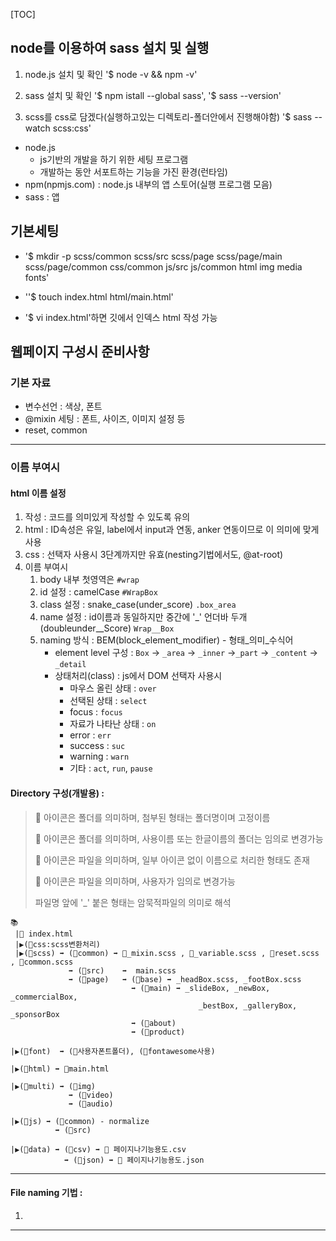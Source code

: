 [TOC]

## node를 이용하여 sass 설치 및 실행

1. node.js 설치 및 확인 '$ node -v && npm -v'
2. sass 설치 및 확인 '$ npm istall --global sass', '$ sass --version'

3. scss를 css로 담겠다(실행하고있는 디렉토리-폴더안에서 진행해야함) '$ sass --watch scss:css'



- node.js 
  - js기반의 개발을 하기 위한 세팅 프로그램
  - 개발하는 동안 서포트하는 기능을 가진 환경(런타임)
- npm(npmjs.com) : node.js 내부의 앱 스토어(실행 프로그램 모음)
- sass : 앱



## 기본세팅

- '$ mkdir -p scss/common scss/src scss/page scss/page/main scss/page/common css/common js/src js/common html img media fonts'

- ''$ touch index.html html/main.html'

- '$ vi index.html'하면 깃에서 인덱스 html 작성 가능

  

## 웹페이지 구성시 준비사항

### 기본 자료 

- 변수선언 : 색상, 폰트
- @mixin 세팅 : 폰트, 사이즈, 이미지 설정 등
- reset, common

---

### 이름 부여시

#### html 이름 설정

1. 작성 : 코드를 의미있게 작성할 수 있도록 유의
2. html : ID속성은 유일, label에서 input과 연동, anker 연동이므로 이 의미에 맞게 사용
3. css : 선택자 사용시 3단계까지만 유효(nesting기법에서도, @at-root)
4. 이름 부여시 
   1. body 내부 첫영역은 `#wrap`
   2. id 설정 : camelCase `#WrapBox`
   3. class 설정 : snake_case(under_score) `.box_area`
   4. name 설정 : id이름과 동일하지만 중간에 '_' 언더바 두개(doubleunder__Score) `Wrap__Box`
   5. naming 방식 : BEM(block_element_modifier) - 형태\_의미_수식어
      - element level 구성 : `Box` -> `_area` -> `_inner` ->`_part` -> `_content` -> `_detail`
      - 상태처리(class) : js에서 DOM 선택자 사용시
        - 마우스 올린 상태 : `over`
        - 선택된 상태 : `select`
        - focus : `focus`
        - 자료가 나타난 상태 : `on`
        - error : `err`
        - success : `suc`
        - warning : `warn`
        - 기타 : `act`, `run`, `pause`

#### Directory 구성(개발용) :

> 📂 아이콘은 폴더를 의미하며, 첨부된 형태는 폴더명이며 고정이름
>
> 💼 아이콘은 폴더를 의미하며, 사용이름 또는 한글이름의 폴더는 임의로 변경가능 
>
> 📙 아이콘은 파일을 의미하며, 일부 아이콘 없이 이름으로 처리한 형태도 존재
>
> 📜 아이콘은 파일을 의미하며, 사용자가 임의로 변경가능
>
> 파일명 앞에 '_' 붙은 형태는 암묵적파일의 의미로 해석

```
📚
 |📙 index.html
 |▶(📂css:scss변환처리)
 |▶(📂scss) ➡ (📂common) ➡ 📙_mixin.scss , 📙_variable.scss , 📙reset.scss , 📙common.scss
             ➡ (📂src)    ➡  main.scss  
             ➡ (📂page)   ➡ (📂base) ➡ _headBox.scss, _footBox.scss
           			       ➡ (📂main) ➡ _slideBox, _newBox, _commercialBox, 
           			                      _bestBox, _galleryBox, _sponsorBox
                           ➡ (📂about)
                           ➡ (📂product)

|▶(📂font)  ➡ (💼사용자폰트폴더), (💼fontawesome사용)

|▶(📂html) ➡ 📙main.html

|▶(📂multi) ➡ (📂img)
             ➡ (📂video)
             ➡ (📂audio)
             
|▶(📂js) ➡ (📂common) - normalize
          ➡ (📂src)
          
|▶(📂data) ➡ (📂csv) ➡ 📜 페이지나기능용도.csv 
            ➡ (📂json) ➡ 📜 페이지나기능용도.json
```



---

#### File naming 기법  :

1. 

---

